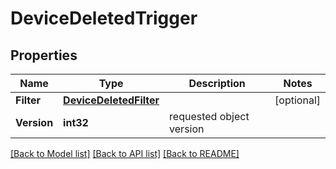 # DeviceDeletedTrigger

## Properties

Name | Type | Description | Notes
------------ | ------------- | ------------- | -------------
**Filter** | [**DeviceDeletedFilter**](DeviceDeletedFilter.md) |  | [optional] 
**Version** | **int32** | requested object version | 

[[Back to Model list]](../README.md#documentation-for-models) [[Back to API list]](../README.md#documentation-for-api-endpoints) [[Back to README]](../README.md)


